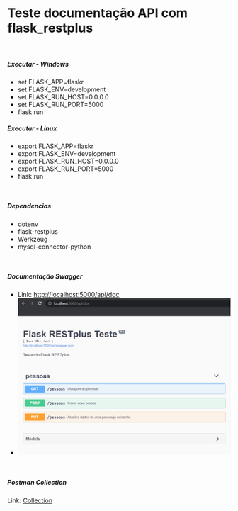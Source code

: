 <h1>Teste documentação API com flask_restplus</h1>
<br>

<h5>Executar - Windows</h5>
<ul>
    <li>set FLASK_APP=flaskr</li>
    <li>set FLASK_ENV=development</li>
    <li>set FLASK_RUN_HOST=0.0.0.0</li>
    <li>set FLASK_RUN_PORT=5000</li>
    <li>flask run</li>
</ul>

<h5>Executar - Linux</h5>
<ul>
    <li>export FLASK_APP=flaskr</li>
    <li>export FLASK_ENV=development</li>
    <li>export FLASK_RUN_HOST=0.0.0.0</li>
    <li>export FLASK_RUN_PORT=5000</li>
    <li>flask run</li>
</ul>
<br>

<h5>Dependencias</h5>
<ul>
    <li>dotenv</li>
    <li>flask-restplus</li>
    <li>Werkzeug</li>
    <li>mysql-connector-python</li>
</ul>
<br>

<h5>Documentação Swagger</h5>
<ul>
    <li>Link:
        <a href="http://localhost:5000/api/doc">http://localhost:5000/api/doc</a>
    </li>
    <li>
        <img src="doc/doc_api.png">
    </li>
</ul>
<br>

<h5>Postman Collection</h5>
Link: <a href="doc/flask-restplus-teste.postman_collection.json">Collection</a>
<br>